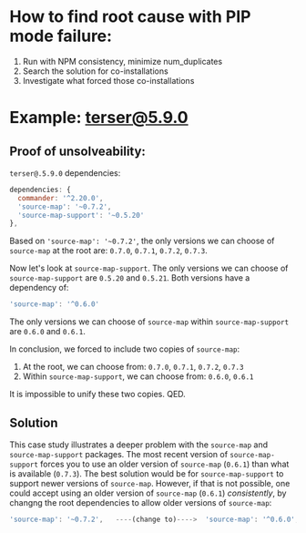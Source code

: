 # How to find root cause with PIP mode failure:

1. Run with NPM consistency, minimize num_duplicates
2. Search the solution for co-installations
3. Investigate what forced those co-installations


# Example: terser@5.9.0

## Proof of unsolveability:

`terser@.5.9.0` dependencies:

```js
dependencies: {
  commander: '^2.20.0',
  'source-map': '~0.7.2',
  'source-map-support': '~0.5.20'
},
```

Based on `'source-map': '~0.7.2'`, the only versions we can choose of `source-map` at the root are: `0.7.0`, `0.7.1`, `0.7.2`, `0.7.3`.

Now let's look at `source-map-support`. The only versions
we can choose of `source-map-support` are `0.5.20` and `0.5.21`. Both versions have a dependency of:

```js
'source-map': '^0.6.0'
```

The only versions we can choose of `source-map` within `source-map-support` are `0.6.0`
and `0.6.1`.

In conclusion, we forced to include two copies of `source-map`:
1. At the root, we can choose from: `0.7.0`, `0.7.1`, `0.7.2`, `0.7.3`
2. Within `source-map-support`, we can choose from: `0.6.0`, `0.6.1`

It is impossible to unify these two copies. QED.


## Solution
This case study illustrates a deeper problem with the `source-map` and `source-map-support` packages. The most recent version of `source-map-support`
forces you to use an older version of `source-map` (`0.6.1`) than what is
available (`0.7.3`). The best solution would be for `source-map-support` to
support newer versions of `source-map`. However, if that is not possible,
one could accept using an older version of `source-map` (`0.6.1`) *consistently*,
by changng the root dependencies to allow older versions of `source-map`:

```js
'source-map': '~0.7.2',   ----(change to)---->  'source-map': '^0.6.0',
```






